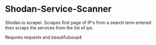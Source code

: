 # Shodan-Service-Scanner
Shodan.io scraper. Scrapes first page of IP's from a search term entered then scraps the services from the list of ips.

Requires requests and beautifulsoup4
